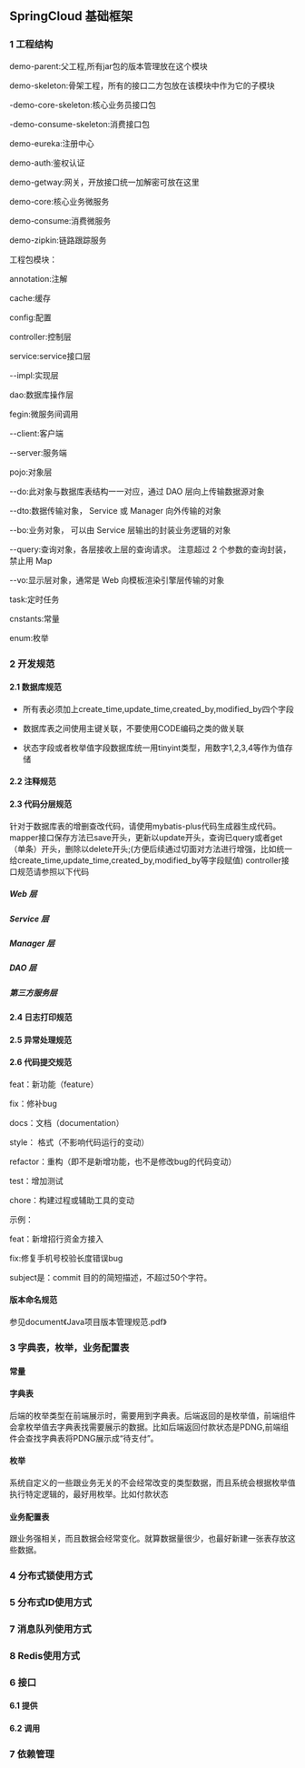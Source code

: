 ## SpringCloud 基础框架

### 1 工程结构

demo-parent:父工程,所有jar包的版本管理放在这个模块

demo-skeleton:骨架工程，所有的接口二方包放在该模块中作为它的子模块

   -demo-core-skeleton:核心业务员接口包

   -demo-consume-skeleton:消费接口包

demo-eureka:注册中心

demo-auth:鉴权认证

demo-getway:网关，开放接口统一加解密可放在这里

demo-core:核心业务微服务

demo-consume:消费微服务

demo-zipkin:链路跟踪服务

工程包模块：

annotation:注解

cache:缓存

config:配置

controller:控制层

service:service接口层

  --impl:实现层

dao:数据库操作层

fegin:微服务间调用

  --client:客户端

  --server:服务端

pojo:对象层

  --do:此对象与数据库表结构一一对应，通过 DAO 层向上传输数据源对象

  --dto:数据传输对象， Service 或 Manager 向外传输的对象

  --bo:业务对象， 可以由 Service 层输出的封装业务逻辑的对象

  --query:查询对象，各层接收上层的查询请求。 注意超过 2 个参数的查询封装，禁止用 Map 

  --vo:显示层对象，通常是 Web 向模板渲染引擎层传输的对象

task:定时任务

cnstants:常量

enum:枚举

### 2 开发规范

#### 2.1 数据库规范

- 所有表必须加上create_time,update_time,created_by,modified_by四个字段

- 数据库表之间使用主键关联，不要使用CODE编码之类的做关联
- 状态字段或者枚举值字段数据库统一用tinyint类型，用数字1,2,3,4等作为值存储

#### 2.2 注释规范

#### 2.3 代码分层规范

针对于数据库表的增删查改代码，请使用mybatis-plus代码生成器生成代码。
   mapper接口保存方法已save开头，更新以update开头，查询已query或者get（单条）开头，删除以delete开头;(方便后续通过切面对方法进行增强，比如统一给create_time,update_time,created_by,modified_by等字段赋值)
  controller接口规范请参照以下代码

##### Web 层

##### Service 层

##### Manager 层

##### DAO 层

##### 第三方服务层

#### 2.4 日志打印规范

#### 2.5 异常处理规范

#### 2.6 代码提交规范

feat：新功能（feature）

fix：修补bug

docs：文档（documentation）

style： 格式（不影响代码运行的变动）

refactor：重构（即不是新增功能，也不是修改bug的代码变动）

test：增加测试

chore：构建过程或辅助工具的变动

示例：

feat：新增招行资金方接入

fix:修复手机号校验长度错误bug

subject是：commit 目的的简短描述，不超过50个字符。

#### 版本命名规范

参见document《Java项目版本管理规范.pdf》

### 3 字典表，枚举，业务配置表

#### 常量

#### 字典表

后端的枚举类型在前端展示时，需要用到字典表。后端返回的是枚举值，前端组件会拿枚举值去字典表找需要展示的数据。比如后端返回付款状态是PDNG,前端组件会查找字典表将PDNG展示成“待支付”。

#### 枚举

系统自定义的一些跟业务无关的不会经常改变的类型数据，而且系统会根据枚举值执行特定逻辑的，最好用枚举。比如付款状态

#### 业务配置表

跟业务强相关，而且数据会经常变化。就算数据量很少，也最好新建一张表存放这些数据。

### 4 分布式锁使用方式

### 5 分布式ID使用方式

### 7 消息队列使用方式

### 8 Redis使用方式

### 6 接口

#### 6.1 提供

#### 6.2 调用

### 7 依赖管理